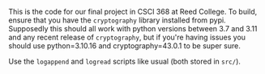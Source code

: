 This is the code for our final project in CSCI 368 at Reed College. To build, ensure that you have the `cryptography` library installed from pypi. Supposedly this should all work with python versions between 3.7 and 3.11 and any recent release of `cryptography`, but if you're having issues you should use python=3.10.16 and cryptography=43.0.1 to be super sure.

Use the `logappend` and `logread` scripts like usual (both stored in `src/`).
